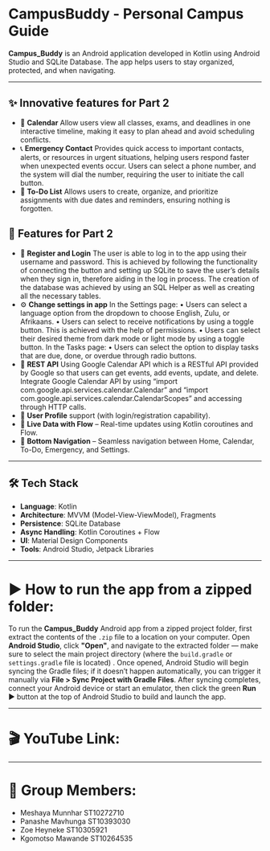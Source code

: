 # CampusBuddy - Personal Campus Guide

**Campus_Buddy** is an Android application developed in Kotlin using Android Studio and SQLite Database. The app helps users to stay organized, protected, and when navigating.

---

## ✨ Innovative features for Part 2

- 📅  **Calendar** Allow users view all classes, exams, and deadlines in one interactive timeline, making it easy to plan ahead and avoid scheduling conflicts.
- 📞  **Emergency Contact** Provides quick access to important contacts, alerts, or resources in urgent situations, helping users respond faster when unexpected events occur. Users can select a phone number, and the system will dial the number, requiring the user to initiate the call button.
- 📝  **To-Do List** Allows users to create, organize, and prioritize assignments with due dates and reminders, ensuring nothing is forgotten.

## 🚀 Features for Part 2

- 🔐 **Register and Login**
  The user is able to log in to the app using their username and password. This is achieved by following the functionality of connecting the button and setting up SQLite to save the user’s details when they sign in, therefore aiding in the log in process. The creation    of the database was achieved by using an SQL Helper as well as creating all the necessary tables.
- ⚙️ **Change settings in app**
  In the Settings page:
    •	Users can select a language option from the dropdown to choose English, Zulu, or Afrikaans.
    •	Users can select to receive notifications by using a toggle button. This is achieved with the help of permissions.
    •	Users can select their desired theme from dark mode or light mode by using a toggle button.
  In the Tasks page: 
    •	Users can select the option to display tasks that are due, done, or overdue through radio buttons.
- 📂 **REST API**
  Using Google Calendar API which is a RESTful API provided by Google so that users can get events, add events, update, and delete. Integrate Google Calendar API by using “import com.google.api.services.calendar.Calendar” and “import com.google.api.services.calendar.CalendarScopes” and accessing through HTTP calls.
- 👤 **User Profile** support (with login/registration capability).
- 🔄 **Live Data with Flow** – Real-time updates using Kotlin coroutines and Flow.
- 📱 **Bottom Navigation** – Seamless navigation between Home, Calendar, To-Do, Emergency, and Settings.

---

## 🛠️ Tech Stack

- **Language**: Kotlin
- **Architecture**: MVVM (Model-View-ViewModel), Fragments
- **Persistence**: SQLite Database
- **Async Handling**: Kotlin Coroutines + Flow
- **UI**: Material Design Components
- **Tools**: Android Studio, Jetpack Libraries

---
# ▶️ How to run the app from a zipped folder:


To run the **Campus_Buddy** Android app from a zipped project folder, first extract the contents of the `.zip` file to a location on your computer.
Open **Android Studio**, click **"Open"**, and navigate to the extracted folder — make sure to select the main project directory (where the `build.gradle` or `settings.gradle` file is located)
. Once opened, Android Studio will begin syncing the Gradle files; if it doesn’t happen automatically, you can trigger it manually via **File > Sync Project with Gradle Files**.
After syncing completes, connect your Android device or start an emulator, then click the green **Run** ▶ button at the top of Android Studio to build and launch the app.

---

# 🎬 YouTube Link: 

---

# 👥 Group Members:
- Meshaya Munnhar ST10272710
- Panashe Mavhunga ST10393030
- Zoe Heyneke ST10305921
- Kgomotso Mawande ST10264535
